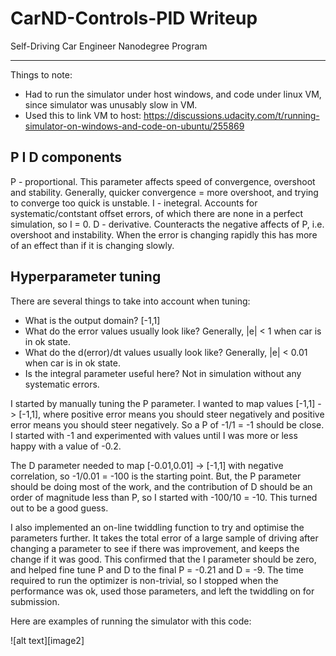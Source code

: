 # CarND-Controls-PID Writeup
Self-Driving Car Engineer Nanodegree Program

---

Things to note:
* Had to run the simulator under host windows, and code under linux VM, since simulator was unusably slow in VM.
* Used this to link VM to host: https://discussions.udacity.com/t/running-simulator-on-windows-and-code-on-ubuntu/255869

## P I D components
P - proportional. This parameter affects speed of convergence, overshoot and stability. Generally, quicker convergence = more overshoot, and trying to converge too quick is unstable.
I - inetegral. Accounts for systematic/contstant offset errors, of which there are none in a perfect simulation, so I = 0.
D - derivative. Counteracts the negative affects of P, i.e. overshoot and instability. When the error is changing rapidly this has more of an effect than if it is changing slowly.

## Hyperparameter tuning
There are several things to take into account when tuning:

* What is the output domain? [-1,1]
* What do the error values usually look like? Generally, |e| < 1 when car is in ok state.
* What do the d(error)/dt values usually look like? Generally, |e| < 0.01 when car is in ok state.
* Is the integral parameter useful here? Not in simulation without any systematic errors.

I started by manually tuning the P parameter. I wanted to map values [-1,1] -> [-1,1], where positive error means you should steer negatively and positive error means you should steer negatively. So a P of -1/1 = -1 should be close. I started with -1 and experimented with values until I was more or less happy with a value of -0.2.

The D parameter needed to map [-0.01,0.01] -> [-1,1] with negative correlation, so -1/0.01 = -100 is the starting point. But, the P parameter should be doing most of the work, and the contribution of D should be an order of magnitude less than P, so I started with -100/10 = -10. This turned out to be a good guess.

I also implemented an on-line twiddling function to try and optimise the parameters further. It takes the total error of a large sample of driving after changing a parameter to see if there was improvement, and keeps the change if it was good. This confirmed that the I parameter should be zero, and helped fine tune P and D to the final P = -0.21 and D = -9. The time required to run the optimizer is non-trivial, so I stopped when the performance was ok, used those parameters, and left the twiddling on for submission.

Here are examples of running the simulator with this code:

[//]: # (Image References)
[image1]: ./Capture.png

![alt text][image2]
